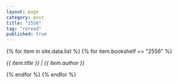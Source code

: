 ```yaml
---
layout: page
category: post
title: "2556"
tag: "reread"
published: true
---
```


{% for item in site.data.list %} {% for item.bookshelf == "2556" %}

<div>
	<i
		>
		{{ item.title }} | {{ item.author }}
	</i>
</div>

{% endfor %} {% endfor %}
